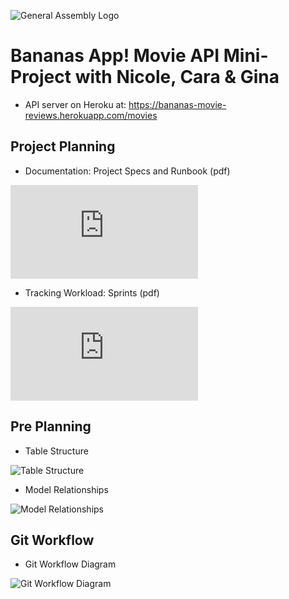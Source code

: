 ![General Assembly Logo](http://i.imgur.com/ke8USTq.png)

# Bananas App!  Movie API Mini-Project with Nicole, Cara & Gina
- API server on Heroku at: https://bananas-movie-reviews.herokuapp.com/movies

## Project Planning
- Documentation: Project Specs and Runbook (pdf)

![Project Specs and Runbook](http://beigesavage.com/ga/Bananas-ProjectSpecsandRunbook.pdf)

- Tracking Workload: Sprints (pdf)

![Sprints](http://beigesavage.com/ga/Bananas-Sprints.pdf)

## Pre Planning
- Table Structure

![Table Structure](http://beigesavage.com/ga/bananas-preplanning_table_structure.jpeg)

- Model Relationships

![Model Relationships](http://beigesavage.com/ga/bananas-preplanning_model_relationships.jpeg)

## Git Workflow
- Git Workflow Diagram

![Git Workflow Diagram](http://beigesavage.com/ga/Git_workflow_diagram.JPG)



